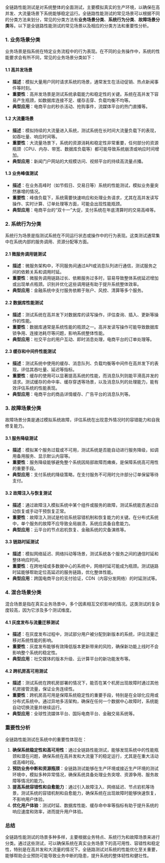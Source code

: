 全链路性能测试是对系统整体的全面测试，主要模拟真实的生产环境，以确保在高并发、大流量场景下系统能够稳定运行。全链路性能测试的常见场景可以根据不同的分类方法来划分，常见的分类方法有**业务场景分类**、**系统行为分类**、**故障场景分类**等。以下是全链路性能测试的常见场景以及相应的分类方法和重要性分析。

### 1. **业务场景分类**

业务场景是指系统在特定业务流程中的行为表现。在不同的业务操作中，系统的性能要求会有所不同，常见的业务场景分类如下：

#### 1.1 **高并发场景**

- **描述**：模拟大量用户同时请求系统的场景，通常发生在活动促销、热点新闻事件等时刻。
- **重要性**：高并发场景是测试系统承载能力和稳定性的关键。系统在高并发下容易产生瓶颈，如数据库连接不足、缓存击穿、负载均衡不均等。
- **典型应用**：电商平台的秒杀活动、抢购事件，流媒体平台的热门直播等。

#### 1.2 **大流量场景**

- **描述**：模拟持续的大流量进入系统，测试系统在长时间大流量负载下的表现，如吞吐量、响应时间等。
- **重要性**：大流量场景下，系统的资源消耗和稳定性非常重要，任何部分的资源瓶颈（CPU、内存、带宽、数据库负载等）都可能导致系统崩溃或响应时间增加。
- **典型应用**：新闻门户网站的大规模访问、视频平台的持续高流量点播。

#### 1.3 **业务峰值测试**

- **描述**：在业务高峰时（如节假日、交易日等）系统的性能测试，模拟业务量突然暴增的情况。
- **重要性**：峰值负载下，系统需要快速响应和处理业务请求，尤其在高并发读写操作、实时计算、订单处理等方面，可能会出现性能瓶颈。
- **典型应用**：电商平台的“双十一”大促，支付系统在年底清算时的交易高峰等。

### 2. **系统行为分类**

系统行为场景是指测试系统在不同运行状态或操作中的行为表现。这类测试通常集中在系统内部的服务调用、资源分配等方面。

#### 2.1 **微服务调用链测试**

- **描述**：微服务架构中，不同服务间通过API或消息队列进行通信，测试服务之间的依赖关系和调用时延。
- **重要性**：微服务调用链路过长、依赖服务过多时，容易导致整体系统延迟增加或出现单点瓶颈。识别并优化这些调用链有助于提升系统整体效率。
- **典型应用**：金融系统中支付服务依赖于账户、风控、清算等多个服务。

#### 2.2 **数据库性能测试**

- **描述**：测试系统在高并发下对数据库的读写操作，评估查询、插入、更新等操作的性能。
- **重要性**：数据库通常是系统性能的瓶颈之一。高并发读写操作可能导致数据库锁争用、连接池耗尽等问题，影响系统整体性能。
- **典型应用**：社交平台的用户互动、即时消息处理，电商平台的订单处理等。

#### 2.3 **缓存和中间件性能测试**

- **描述**：测试系统中使用的缓存、消息队列、负载均衡等中间件在高并发下的表现，评估其吞吐量、延迟等指标。
- **重要性**：缓存的使用可以显著提高系统的性能，而消息队列则能平滑高并发的请求。测试缓存的命中率、缓存穿透等场景，以及消息队列的处理能力，能有效评估系统的性能表现。
- **典型应用**：电商平台的商品详情缓存、广告平台的消息队列等。

### 3. **故障场景分类**

故障场景分类是通过模拟系统故障，评估系统在出现意外情况时的容错能力和自我修复能力。

#### 3.1 **服务降级测试**

- **描述**：模拟某个服务过载或不可用，测试系统是否能自动进行服务降级，如调用备用服务、显示默认内容等。
- **重要性**：服务降级能够避免整个系统因局部故障而瘫痪，是保障系统高可用性的重要手段。
- **典型应用**：支付系统的降级策略，在支付服务不可用时允许部分订单保留等待支付。

#### 3.2 **故障注入与恢复测试**

- **描述**：通过故障注入模拟系统中某个组件或服务的故障，测试系统能否通过自动恢复或手动干预恢复正常。
- **重要性**：故障注入测试是检验系统容错机制和恢复能力的关键。在分布式系统中，单个服务的故障不应导致全局崩溃，系统应具备自愈能力。
- **典型应用**：云平台的节点宕机恢复、金融系统的灾备演练等。

#### 3.3 **链路时延测试**

- **描述**：模拟网络延迟、网络抖动等场景，测试系统各个服务之间的通信时延和整体响应时间。
- **重要性**：在跨地域或多数据中心的系统中，网络时延可能成为瓶颈。测试链路时延能够帮助定位高延迟的服务链路，优化整体性能。
- **典型应用**：跨国电商平台的支付验证，CDN（内容分发网络）的时延测试等。

### 4. **混合场景分类**

混合场景是指在真实业务场景中，多个因素相互交织影响的情况。这类测试的复杂度较高，因为它涉及多个测试维度。

#### 4.1 **灰度发布与流量迁移测试**

- **描述**：在灰度发布过程中，测试部分用户被分配到新版本的系统，评估流量迁移对系统性能的影响。
- **重要性**：灰度发布能够有效降低版本更新带来的风险，确保新功能上线时不会影响整个系统的稳定性。
- **典型应用**：社交媒体的版本升级、云计算平台的新功能发布等。

#### 4.2 **跨机房高可用测试**

- **描述**：测试系统在跨机房部署的情况下，能否在某个机房出现故障时通过其他机房接管流量，保证业务连续性。
- **重要性**：跨机房高可用是保障系统稳定性的重要手段，特别是在全球化应用或分布式系统中。通过异地多活架构，确保在任何一个数据中心故障时，系统能自动切换流量并继续运行。
- **典型应用**：全球性流媒体平台、国际电商平台、金融交易系统等。

### 重要性分析

全链路性能测试在系统中的重要性体现在：

1. **确保系统稳定性和高可用性**：通过全链路性能测试，能够发现系统中的性能瓶颈和潜在问题，确保系统在高并发和大流量下的稳定运行，尤其是在重大活动或高峰时段。
2. **预防业务中断和资源瓶颈**：全链路测试能够在生产环境或接近生产环境的测试环境中，模拟多种异常情况，确保系统具备处理业务突增、资源争用、服务故障等情况的能力。
3. **提高系统容错性和自愈能力**：通过引入故障注入、网络延迟、节点宕机等场景，测试系统的容错机制和自愈能力，确保系统在出现故障时能够快速恢复，不影响用户体验。
4. **优化用户体验**：测试时延、数据库性能、缓存命中率等指标有助于提升系统的响应速度和效率，进而提升用户体验。

### 总结

全链路性能测试的场景多种多样，主要根据业务特点、系统行为和故障场景来进行分类。通过这些测试，可以确保系统在真实业务场景下的高可用性、容错性和稳定性，特别是在高并发和大流量的情况下。全链路测试对系统的性能优化至关重要，能够帮助企业预防可能导致业务中断的隐患，提升系统的整体韧性和健壮性。